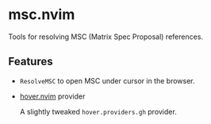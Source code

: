 # msc.nvim

Tools for resolving MSC (Matrix Spec Proposal) references.

## Features

- `ResolveMSC` to open MSC under cursor in the browser.
- [hover.nvim](https://github.com/lewis6991/hover.nvim) provider

  A slightly tweaked `hover.providers.gh` provider.
